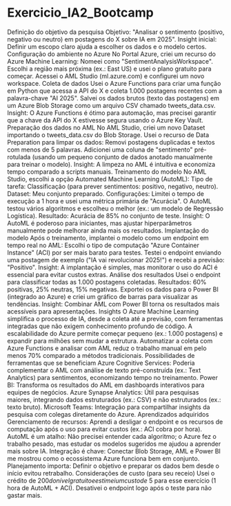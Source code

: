 # Exercicio_IA2_Bootcamp
Definição do objetivo da pesquisa
Objetivo: "Analisar o sentimento (positivo, negativo ou neutro) em postagens do X sobre IA em 2025".
Insight inicial: Definir um escopo claro ajuda a escolher os dados e o modelo certos.
Configuração do ambiente no Azure
No Portal Azure, criei um recurso do Azure Machine Learning:
Nomeei como "SentimentAnalysisWorkspace".
Escolhi a região mais próxima (ex.: East US) e usei o plano gratuito para começar.
Acessei o AML Studio (ml.azure.com) e configurei um novo workspace.
Coleta de dados
Usei o Azure Functions para criar uma função em Python que acessa a API do X e coleta 1.000 postagens recentes com a palavra-chave "AI 2025".
Salvei os dados brutos (texto das postagens) em um Azure Blob Storage como um arquivo CSV chamado tweets_data.csv.
Insight: O Azure Functions é ótimo para automação, mas precisei garantir que a chave da API do X estivesse segura usando o Azure Key Vault.
Preparação dos dados no AML
No AML Studio, criei um novo Dataset importando o tweets_data.csv do Blob Storage.
Usei o recurso de Data Preparation para limpar os dados:
Removi postagens duplicadas e textos com menos de 5 palavras.
Adicionei uma coluna de "sentimento" pré-rotulada (usando um pequeno conjunto de dados anotado manualmente para treinar o modelo).
Insight: A limpeza no AML é intuitiva e economiza tempo comparado a scripts manuais.
Treinamento do modelo
No AML Studio, escolhi a opção Automated Machine Learning (AutoML):
Tipo de tarefa: Classificação (para prever sentimentos: positivo, negativo, neutro).
Dataset: Meu conjunto preparado.
Configurações: Limitei o tempo de execução a 1 hora e usei uma métrica primária de "Acurácia".
O AutoML testou vários algoritmos e escolheu o melhor (ex.: um modelo de Regressão Logística).
Resultado: Acurácia de 85% no conjunto de teste.
Insight: O AutoML é poderoso para iniciantes, mas ajustar hiperparâmetros manualmente pode melhorar ainda mais os resultados.
Implantação do modelo
Após o treinamento, implantei o modelo como um endpoint em tempo real no AML:
Escolhi o tipo de computação "Azure Container Instance" (ACI) por ser mais barato para testes.
Testei o endpoint enviando uma postagem de exemplo ("IA vai revolucionar 2025!") e recebi a previsão: "Positivo".
Insight: A implantação é simples, mas monitorar o uso do ACI é essencial para evitar custos extras.
Análise dos resultados
Usei o endpoint para classificar todas as 1.000 postagens coletadas.
Resultados: 60% positivas, 25% neutras, 15% negativas.
Exportei os dados para o Power BI (integrado ao Azure) e criei um gráfico de barras para visualizar as tendências.
Insight: Combinar AML com Power BI torna os resultados mais acessíveis para apresentações.
Insights
O Azure Machine Learning simplifica o processo de IA, desde a coleta até a previsão, com ferramentas integradas que não exigem conhecimento profundo de código.
A escalabilidade do Azure permite começar pequeno (ex.: 1.000 postagens) e expandir para milhões sem mudar a estrutura.
Automatizar a coleta com Azure Functions e analisar com AML reduz o trabalho manual em pelo menos 70% comparado a métodos tradicionais.
Possibilidades de ferramentas que se beneficiam
Azure Cognitive Services: Poderia complementar o AML com análise de texto pré-construída (ex.: Text Analytics) para sentimentos, economizando tempo no treinamento.
Power BI: Transforma os resultados do AML em dashboards interativos para equipes de negócios.
Azure Synapse Analytics: Útil para pesquisas maiores, integrando dados estruturados (ex.: CSV) e não estruturados (ex.: texto bruto).
Microsoft Teams: Integração para compartilhar insights da pesquisa com colegas diretamente do Azure.
Aprendizados adquiridos
Gerenciamento de recursos: Aprendi a desligar o endpoint e os recursos de computação após o uso para evitar custos (ex.: ACI cobra por hora).
AutoML é um atalho: Não precisei entender cada algoritmo; o Azure fez o trabalho pesado, mas estudar os modelos sugeridos me ajudou a aprender mais sobre IA.
Integração é chave: Conectar Blob Storage, AML e Power BI me mostrou como o ecossistema Azure funciona bem em conjunto.
Planejamento importa: Definir o objetivo e preparar os dados bem desde o início evitou retrabalho.
Considerações de custo (para seu receio)
Usei o crédito de $200 do nível gratuito e estimei um custo de ~$5 para esse exercício (1 hora de AutoML + ACI).
Desativei o endpoint logo após o teste para não gastar mais.
